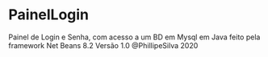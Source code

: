 # PainelLogin

Painel de Login e Senha, com acesso a um BD em Mysql em Java feito pela framework Net Beans 8.2
Versão 1.0 @PhillipeSilva 2020
